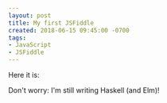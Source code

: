 ```yaml
---
layout: post
title: My first JSFiddle
created: 2018-06-15 09:45:00 -0700
tags:
- JavaScript
- JSFiddle
---
```

Here it is:

<script async src="https://jsfiddle.net/rcook/kyut6hzv/8/embed/"></script>

Don't worry: I'm still writing Haskell (and Elm)!
